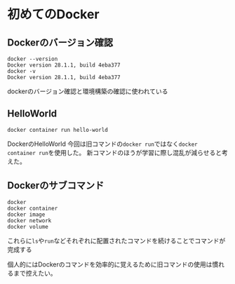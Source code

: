 # 初めてのDocker

## Dockerのバージョン確認
```
docker --version
Docker version 28.1.1, build 4eba377
docker -v
Docker version 28.1.1, build 4eba377
```
dockerのバージョン確認と環境構築の確認に使われている

## HelloWorld
```
docker container run hello-world
```
DockerのHelloWorld
今回は旧コマンドの`docker run`ではなく`docker container run`を使用した。
新コマンドのほうが学習に際し混乱が減らせると考えた。

## Dockerのサブコマンド
```
docker
docker container
docker image
docker network
docker volume
```
これらに`ls`や`run`などそれぞれに配置されたコマンドを続けることでコマンドが完成する

個人的にはDockerのコマンドを効率的に覚えるために旧コマンドの使用は慣れるまで控えたい。